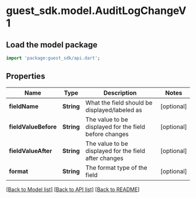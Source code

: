 # guest_sdk.model.AuditLogChangeV1

## Load the model package
```dart
import 'package:guest_sdk/api.dart';
```

## Properties
Name | Type | Description | Notes
------------ | ------------- | ------------- | -------------
**fieldName** | **String** | What the field should be displayed/labeled as | [optional] 
**fieldValueBefore** | **String** | The value to be displayed for the field before changes | [optional] 
**fieldValueAfter** | **String** | The value to be displayed for the field after changes | [optional] 
**format** | **String** | The format type of the field | [optional] 

[[Back to Model list]](../README.md#documentation-for-models) [[Back to API list]](../README.md#documentation-for-api-endpoints) [[Back to README]](../README.md)


